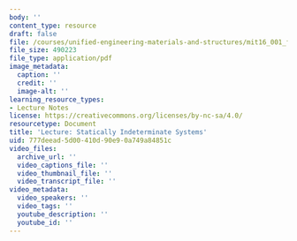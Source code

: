 ```yaml
---
body: ''
content_type: resource
draft: false
file: /courses/unified-engineering-materials-and-structures/mit16_001_f21_lec08.pdf
file_size: 490223
file_type: application/pdf
image_metadata:
  caption: ''
  credit: ''
  image-alt: ''
learning_resource_types:
- Lecture Notes
license: https://creativecommons.org/licenses/by-nc-sa/4.0/
resourcetype: Document
title: 'Lecture: Statically Indeterminate Systems'
uid: 777deead-5d00-410d-90e9-0a749a84851c
video_files:
  archive_url: ''
  video_captions_file: ''
  video_thumbnail_file: ''
  video_transcript_file: ''
video_metadata:
  video_speakers: ''
  video_tags: ''
  youtube_description: ''
  youtube_id: ''
---
```

